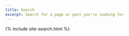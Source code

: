 ```yaml
---
title: Search
excerpt: Search for a page or post you're looking for
---
```


{% include site-search.html %}

